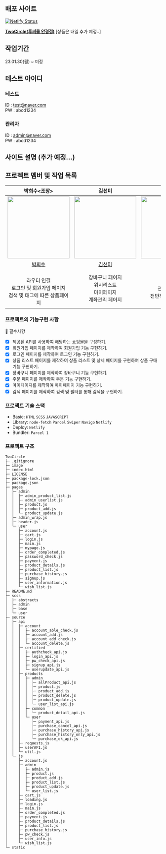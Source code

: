 ## 배포 사이트

[![Netlify Status](https://api.netlify.com/api/v1/badges/df0e144a-736d-44d7-be21-12d6c1573797/deploy-status)](https://app.netlify.com/sites/magical-babka-4591f3/deploys)

**[TwoCircle(투써클 안경점)](https://magical-babka-4591f3.netlify.app/)**
[상품은 내일 추가 예정..]

## 작업기간
23.01.30(월) ~ 미정

## 테스트 아이디
### 테스트
ID : test@naver.com<br/>
PW : abcd1234
### 관리자
ID : admin@naver.com<br/>
PW : abcd1234

## 사이트 설명 (추가 예정...)

## 프로젝트 멤버 및 작업 목록

| <center>박희수<조장></center> | <center>김선미</center>|<center>송지윤</center>  | <center>장현준</center> | <center>박현준</center> |
|:--:|:--:|:--:|:--:|:--:|
| <img src="https://avatars.githubusercontent.com/u/110139098?v=4" width="200"> | <img src="https://avatars.githubusercontent.com/u/100131415?v=4" width=200> | <img src="https://avatars.githubusercontent.com/u/71622691?v=4" width=200> | <img src="https://avatars.githubusercontent.com/u/83224463?v=4" width=200> | <img src="https://avatars.githubusercontent.com/u/69203535?v=4" width=200> |
| [박희수](https://github.com/Nevacat) | [김선미](https://github.com/janghwahyun/)  |   [송지윤](https://github.com/jiyoon29)                     | [장현준](https://github.com/hyeon17)   | [박현준](https://github.com/johnphjkr)  |
| </br>라우터 연결 <br/> 로그인 및 회원가입 페이지 <br/> 검색 및 태그에 따른 상품페이지  |  장바구니 페이지  </br> 위시리스트</br> 마이페이지 </br> 계좌관리 페이지  | 메인페이지 <br/> 관리자 페이지 <br/> 전반적인 디자인 관리  |  제품 상세페이지 <br/> 결제 페이지 <br/> 결제 완료 페이지</br> 구매목록 페이지 디자인 </br> 유저 목록 관리 페이지   | 정보 변경 페이지 <br> 구매목록 페이지 |

### 프로젝트의 기능구현 사항

📌 필수사항

- [x] 제공된 API를 사용하여 해당하는 쇼핑몰을 구성하기.
- [x] 회원가입 페이지를 제작하여 회원가입 기능 구현하기.
- [x] 로그인 페이지를 제작하여 로그인 기능 구현하기.
- [x] 상품 리스트 페이지를 제작하여 상품 리스트 및 상세 페이지를 구현하여 상품 구매 기능 구현하기.
- [x] 장바구니 페이지를 제작하여 장바구니 기능 구현하기.
- [x] 주문 페이지를 제작하여 주문 기능 구현하기.
- [x] 마이페이지를 제작하여 마이페이지 기능 구현하기.
- [x] 검색 페이지를 제작하여 검색 및 필터를 통해 검색을 구현하기.

### 프로젝트 기술 스택

- Basic: `HTML` `SCSS` `JAVASCRIPT`
- Library: `node-fetch` `Parcel` `Swiper` `Navigo` `Netlify`
- Deploy: `Netlify`
- Bundler: `Parcel 1`

### 프로젝트 구조

```
TwoCircle
├─ .gitignore
├─ image
├─ index.html
├─ LICENSE
├─ package-lock.json
├─ package.json
├─ pages
│  ├─ admin
│  │  ├─ admin_product_list.js
│  │  ├─ admin_userlist.js
│  │  ├─ product.js
│  │  ├─ product_add.js
│  │  └─ product_update.js
│  ├─ admin_wrap.js
│  ├─ header.js
│  └─ user
│     ├─ account.js
│     ├─ cart.js
│     ├─ login.js
│     ├─ main.js
│     ├─ mypage.js
│     ├─ order_completed.js
│     ├─ password_check.js
│     ├─ payment.js
│     ├─ product_details.js
│     ├─ product_list.js
│     ├─ purchase_history.js
│     ├─ signup.js
│     ├─ user_information.js
│     └─ wish_list.js
├─ README.md
├─ scss
│  ├─ abstracts
│  ├─ admin
│  ├─ base
│  └─ user
├─ source
│  ├─ api
│  │  ├─ account
│  │  │  ├─ account_able_check.js
│  │  │  ├─ account_add.js
│  │  │  ├─ account_add_check.js
│  │  │  └─ account_delete.js
│  │  ├─ certified
│  │  │  ├─ authcheck_api.js
│  │  │  ├─ login_api.js
│  │  │  ├─ pw_check_api.js
│  │  │  ├─ signup_api.js
│  │  │  └─ userupdate_api.js
│  │  ├─ products
│  │  │  ├─ admin
│  │  │  │  ├─ allProduct_api.js
│  │  │  │  ├─ product.js
│  │  │  │  ├─ product_add.js
│  │  │  │  ├─ product_delete.js
│  │  │  │  ├─ product_update.js
│  │  │  │  └─ user_list_api.js
│  │  │  ├─ common
│  │  │  │  └─ product_detail_api.js
│  │  │  └─ user
│  │  │     ├─ payment_api.js
│  │  │     ├─ purchase_cancel_api.js
│  │  │     ├─ purchase_history_api.js
│  │  │     ├─ purchase_history_only_api.js
│  │  │     └─ purchase_ok_api.js
│  │  ├─ requests.js
│  │  ├─ userAPI.js
│  │  └─ util.js
│  └─ js
│     ├─ account.js
│     ├─ admin
│     │  ├─ admin.js
│     │  ├─ product.js
│     │  ├─ product_add.js
│     │  ├─ product_list.js
│     │  ├─ product_update.js
│     │  └─ user_list.js
│     ├─ cart.js
│     ├─ loading.js
│     ├─ login.js
│     ├─ main.js
│     ├─ order_completed.js
│     ├─ payment.js
│     ├─ product_details.js
│     ├─ product_list.js
│     ├─ purchase_history.js
│     ├─ pw_check.js
│     ├─ user_info.js
│     └─ wish_list.js
└─ static
```
